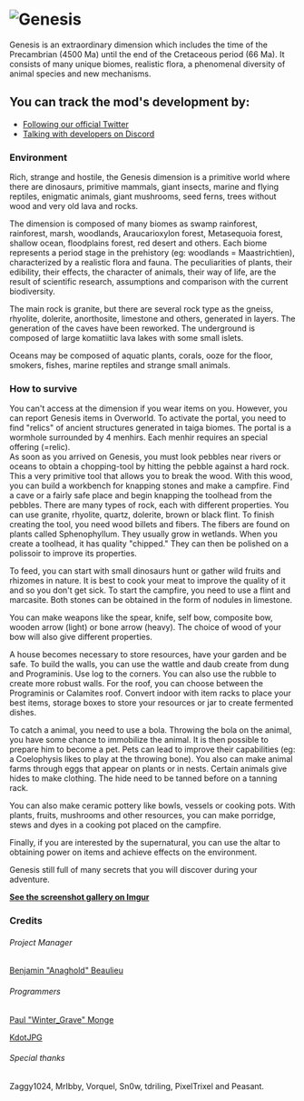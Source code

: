 # ![Genesis](assets/logo.png)
Genesis is an extraordinary dimension which includes the time of the Precambrian (4500 Ma) until the end of the Cretaceous period (66 Ma). It consists of many unique biomes, realistic flora, a phenomenal diversity of animal species and new mechanisms.

## You can track the mod's development by:
  * [Following our official Twitter](https://twitter.com/genprojection)
  * [Talking with developers on Discord](https://discord.gg/cB2xDz7)

### Environment
Rich, strange and hostile, the Genesis dimension is a primitive world where there are dinosaurs, primitive mammals, giant insects, marine and flying reptiles, enigmatic animals, giant mushrooms, seed ferns, trees without wood and very old lava and rocks.

The dimension is composed of many biomes as swamp rainforest, rainforest, marsh, woodlands, Araucarioxylon forest, Metasequoia forest, shallow ocean, floodplains forest, red desert and others. Each biome represents a period stage in the prehistory (eg: woodlands = Maastrichtien), characterized by a realistic flora and fauna. The peculiarities of plants, their edibility, their effects, the character of animals, their way of life, are the result of scientific research, assumptions and comparison with the current biodiversity.

The main rock is granite, but there are several rock type as the gneiss, rhyolite, dolerite, anorthosite, limestone and others, generated in layers. The generation of the caves have been reworked. The underground is composed of large komatiitic lava lakes with some small islets.

Oceans may be composed of aquatic plants, corals, ooze for the floor, smokers, fishes, marine reptiles and strange small animals.

### How to survive
You can't access at the dimension if you wear items on you. However, you can report Genesis items in Overworld. To activate the portal, you need to find "relics" of ancient structures generated in taiga biomes. The portal is a wormhole surrounded by 4 menhirs. Each menhir requires an special offering (=relic).<br />
As soon as you arrived on Genesis, you must look pebbles near rivers or oceans to obtain a chopping-tool by hitting the pebble against a hard rock. This a very primitive tool that allows you to break the wood. With this wood, you can build a workbench for knapping stones and make a campfire. Find a cave or a fairly safe place and begin knapping the toolhead from the pebbles. There are many types of rock, each with different properties. You can use granite, rhyolite, quartz, dolerite, brown or black flint. To finish creating the tool, you need wood billets and fibers. The fibers are found on plants called Sphenophyllum. They usually grow in wetlands. When you create a toolhead, it has quality "chipped." They can then be polished on a polissoir to improve its properties.

To feed, you can start with small dinosaurs hunt or gather wild fruits and rhizomes in nature. It is best to cook your meat to improve the quality of it and so you don't get sick. To start the campfire, you need to use a flint and marcasite. Both stones can be obtained in the form of nodules in limestone.

You can make weapons like the spear, knife, self bow, composite bow, wooden arrow (light) or bone arrow (heavy). The choice of wood of your bow will also give different properties.

A house becomes necessary to store resources, have your garden and be safe. To build the walls, you can use the wattle and daub create from dung and Programinis. Use log to the corners. You can also use the rubble to create more robust walls. For the roof, you can choose between the Programinis or Calamites roof. Convert indoor with item racks to place your best items, storage boxes to store your resources or jar to create fermented dishes.

To catch a animal, you need to use a bola. Throwing the bola on the animal, you have some chance to immobilize the animal. It is then possible to prepare him to become a pet. Pets can lead to improve their capabilities (eg: a Coelophysis likes to play at the throwing bone). You also can make animal farms through eggs that appear on plants or in nests. Certain animals give hides to make clothing. The hide need to be tanned before on a tanning rack.

You can also make ceramic pottery like bowls, vessels or cooking pots. With plants, fruits, mushrooms and other resources, you can make porridge, stews and dyes in a cooking pot placed on the campfire.

Finally, if you are interested by the supernatural, you can use the altar to obtaining power on items and achieve effects on the environment.

Genesis still full of many secrets that you will discover during your adventure.

[**See the screenshot gallery on Imgur**](https://imgur.com/gallery/So2E6)

### Credits
###### Project Manager
[Benjamin "Anaghold" Beaulieu](https://github.com/Anaghold)

###### Programmers
[Paul "Winter_Grave" Monge](https://github.com/WinterGrave)

[KdotJPG](https://github.com/KdotJPG)

###### Special thanks

Zaggy1024, MrIbby, Vorquel, Sn0w, tdriling, PixelTrixel and Peasant.